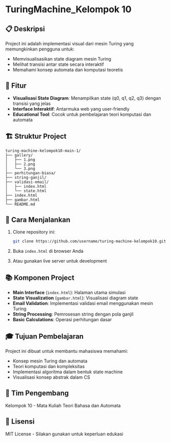 # TuringMachine_Kelompok 10
## 📋 Deskripsi

Project ini adalah implementasi visual dari mesin Turing yang memungkinkan pengguna untuk:
- Memvisualisasikan state diagram mesin Turing
- Melihat transisi antar state secara interaktif
- Memahami konsep automata dan komputasi teoretis

## 🎯 Fitur

- **Visualisasi State Diagram**: Menampilkan state (q0, q1, q2, q3) dengan transisi yang jelas
- **Interface Interaktif**: Antarmuka web yang user-friendly
- **Educational Tool**: Cocok untuk pembelajaran teori komputasi dan automata

## 🏗️ Struktur Project

```
turing-machine-kelompok10-main-1/
├── gallery/
│   ├── 1.png
│   ├── 2.png
│   └── 3.png
├── perhitungan-biasa/
├── string-ganjil/
├── validasi-email/
│   ├── index.html
│   └── state.html
├── index.html
├── gambar.html
└── README.md
```

## 🚀 Cara Menjalankan

1. Clone repository ini:
   ```bash
   git clone https://github.com/username/turing-machine-kelompok10.git
   ```

2. Buka `index.html` di browser Anda

3. Atau gunakan live server untuk development

## 📚 Komponen Project

- **Main Interface** (`index.html`): Halaman utama simulasi
- **State Visualization** (`gambar.html`): Visualisasi diagram state
- **Email Validation**: Implementasi validasi email menggunakan mesin Turing
- **String Processing**: Pemrosesan string dengan pola ganjil
- **Basic Calculations**: Operasi perhitungan dasar

## 🎓 Tujuan Pembelajaran

Project ini dibuat untuk membantu mahasiswa memahami:
- Konsep mesin Turing dan automata
- Teori komputasi dan kompleksitas
- Implementasi algoritma dalam bentuk state machine
- Visualisasi konsep abstrak dalam CS

## 👥 Tim Pengembang

Kelompok 10 - Mata Kuliah Teori Bahasa dan Automata

## 📄 Lisensi

MIT License - Silakan gunakan untuk keperluan edukasi
